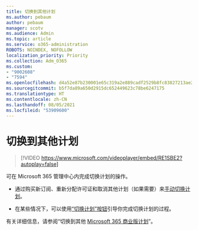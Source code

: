 ```yaml
---
title: 切换到其他计划
ms.author: pebaum
author: pebaum
manager: scotv
ms.audience: Admin
ms.topic: article
ms.service: o365-administration
ROBOTS: NOINDEX, NOFOLLOW
localization_priority: Priority
ms.collection: Adm_O365
ms.custom:
- "9002608"
- "7594"
ms.openlocfilehash: d4a52e87b230001e65c319a2e889cadf2529b8fc83827213ae2adce102c14bd0
ms.sourcegitcommit: b5f7da89a650d2915dc652449623c78be6247175
ms.translationtype: HT
ms.contentlocale: zh-CN
ms.lasthandoff: 08/05/2021
ms.locfileid: "53909600"
---
```

# <a name="switch-to-a-different-plan"></a>切换到其他计划

> [!VIDEO https://www.microsoft.com/videoplayer/embed/RE1SBE2?autoplay=false]

可在 Microsoft 365 管理中心内完成切换计划的操作。

- 通过购买新订阅、重新分配许可证和取消其他计划（如果需要）来[手动切换计划](https://docs.microsoft.com/microsoft-365/commerce/subscriptions/switch-plans-manually)。

- 在某些情况下，可以使用[“切换计划”按钮](https://docs.microsoft.com/microsoft-365/commerce/subscriptions/switch-to-a-different-plan#use-the-switch-plans-button)引导你完成切换计划的过程。

有关详细信息，请参阅“切换到其他 [Microsoft 365 商业版计划](https://docs.microsoft.com/microsoft-365/commerce/subscriptions/switch-to-a-different-plan)”。
